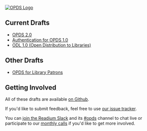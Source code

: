 [![OPDS Logo](https://opds.io/img/logo.png)](https://opds.io)

## Current Drafts

- [OPDS 2.0](https://drafts.opds.io/opds-2.0)
- [Authentication for OPDS 1.0](https://drafts.opds.io/authentication-for-opds-1.0)
- [ODL 1.0 (Open Distribution to Libraries)](https://drafts.opds.io/odl-1.0)

## Other Drafts

- [OPDS for Library Patrons](https://github.com/NYPL-Simplified/Simplified/wiki/OPDS-For-Library-Patrons)

## Getting Involved

All of these drafts are available [on Github](https://github.com/opds-community/drafts/). 

If you'd like to submit feedback, feel free to use [our issue tracker](https://github.com/opds-community/drafts/issues).

You can [join the Readium Slack](http://readium-slack.herokuapp.com) and its [#opds](https://readium.slack.com/messages/opds/) channel to chat live or participate to our [monthly calls](https://drive.google.com/open?id=1Qna-TwF9ZRNwCiu_3ZkEai6odUae-f1o) if you'd like to get more involved.